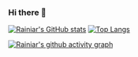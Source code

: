 ### Hi there 👋
[![Rainiar's GitHub stats](https://github-readme-stats.vercel.app/api?username=SamuNatsu&count_private=true&show_icons=true)](https://github.com/anuraghazra/github-readme-stats)
[![Top Langs](https://github-readme-stats.vercel.app/api/top-langs/?username=SamuNatsu&layout=compact)](https://github.com/anuraghazra/github-readme-stats)

[![Rainiar's github activity graph](https://activity-graph.herokuapp.com/graph?username=SamuNatsu&theme=react-dark)](https://github.com/ashutosh00710/github-readme-activity-graph)
